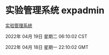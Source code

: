 # 实验管理系统 expadmin
[实验管理系统](http://59.174.24.91:56808/expadmin-782313d2-e1b1-4ea7-932e-3a55e6a1a4d0/)

2022年 04月 19日 星期二 06:10:02 CST

2022年 04月 18日 星期一 22:10:02 GMT
